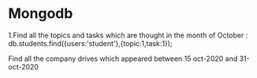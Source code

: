 # Mongodb


1.Find all the topics and tasks which are thought in the month of October :
      db.students.find({users:'student'},{topic:1,task:1});

Find all the company drives which appeared between 15 oct-2020 and 31-oct-2020
